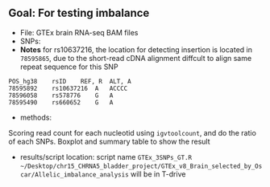 ## Goal: For testing imbalance
- File: GTEx brain RNA-seq BAM files
- SNPs:
- **Notes** for rs10637216, the location for detecting insertion is located in `78595865`, due to the short-read cDNA alignment diffcult to align same repeat sequence for this SNP 

```
POS_hg38	rsID	REF, R	ALT, A
78595892	rs10637216	A	ACCCC
78596058	rs578776	G	A
78595490	rs660652	G	A

```

- methods:

Scoring read count for each nucleotid using `igvtoolcount`, and do the ratio of each SNPs.
Boxplot and summary table to show the result

- results/script location:
script name `GTEx_3SNPs_GT.R`
`~/Desktop/chr15_CHRNA5_bladder_project/GTEx_v8_Brain_selected_by_Oscar/Allelic_imbalance_analysis`
will be in T-drive

